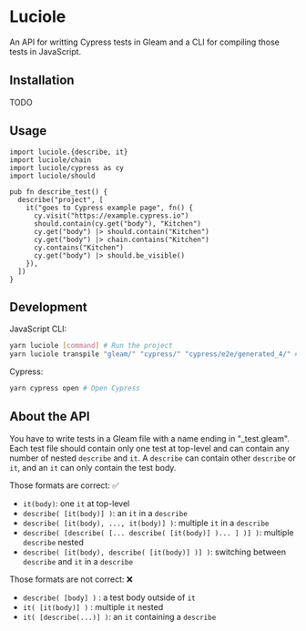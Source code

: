 # Luciole

An API for writting Cypress tests in Gleam and a CLI for compiling those tests in JavaScript.

<!-- [![Package Version](https://img.shields.io/hexpm/v/luciole)](https://hex.pm/packages/luciole)
[![Hex Docs](https://img.shields.io/badge/hex-docs-ffaff3)](https://hexdocs.pm/luciole/) -->

## Installation

TODO

## Usage

```gleam
import luciole.{describe, it}
import luciole/chain
import luciole/cypress as cy
import luciole/should

pub fn describe_test() {
  describe("project", [
    it("goes to Cypress example page", fn() {
      cy.visit("https://example.cypress.io")
      should.contain(cy.get("body"), "Kitchen")
      cy.get("body") |> should.contain("Kitchen")
      cy.get("body") |> chain.contains("Kitchen")
      cy.contains("Kitchen")
      cy.get("body") |> should.be_visible()
    }),
  ])
}
```

<!-- Further documentation can be found at <https://hexdocs.pm/luciole>. -->

## Development

<!-- Cypress API in Gleam:
```sh
cd gleam
gleam run # Run the project
gleam test # Run the tests
gleam build --target=js # Compile the project and tests to JavaScript
``` -->

JavaScript CLI:
```sh
yarn luciole [command] # Run the project
yarn luciole transpile "gleam/" "cypress/" "cypress/e2e/generated_4/" # Run the project in my folder tree
```

Cypress:
```sh
yarn cypress open # Open Cypress
```

## About the API

You have to write tests in a Gleam file with a name ending in "_test.gleam". Each test file should contain only one test at top-level and can contain any number of nested `describe` and `it`. A `describe` can contain other `describe` or `it`, and an `it` can only contain the test body.

Those formats are correct: ✅
- `it(body)`: one `it` at top-level
- `describe( [it(body)] )`: an `it` in a `describe`
- `describe( [it(body), ..., it(body)] )`: multiple `it` in a `describe`
- `describe( [describe( [... describe( [it(body)] )... ] )] )`: multiple `describe` nested
- `describe( [it(body), describe( [it(body)] )] )`: switching between `describe` and `it` in a `describe`

Those formats are not correct: ❌
- `describe( [body] )` : a test body outside of `it`
- `it( [it(body)] )` : multiple `it` nested
- `it( [describe(...)] )`: an `it` containing a `describe`
